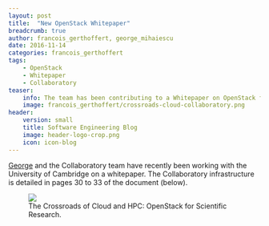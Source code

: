 ```yaml
---
layout: post
title:  "New OpenStack Whitepaper"
breadcrumb: true
author: francois_gerthoffert, george_mihaiescu
date: 2016-11-14
categories: francois_gerthoffert
tags:
    - OpenStack
    - Whitepaper
    - Collaboratory
teaser:
    info: The team has been contributing to a Whitepaper on OpenStack for Scientific Research. It went live today.
    image: francois_gerthoffert/crossroads-cloud-collaboratory.png
header:
    version: small
    title: Software Engineering Blog
    image: header-logo-crop.png
    icon: icon-blog
---
```


[George](http://softeng.oicr.on.ca/blog/category/george_mihaiescu) and the Collaboratory team have recently been working with the University of Cambridge on a whitepaper. The Collaboratory infrastructure is detailed in pages 30 to 33 of the document (below).

<figure>
	<a href="http://www.openstack.org/assets/science/OpenStack-CloudandHPC6x9Booklet-v4-online.pdf">
    <img src="{{site.urlimg}}francois_gerthoffert/crossroads-cloud-collaboratory.png" /></a>
    <figcaption>The Crossroads of Cloud and HPC: OpenStack for Scientific Research.</figcaption>
</figure>
